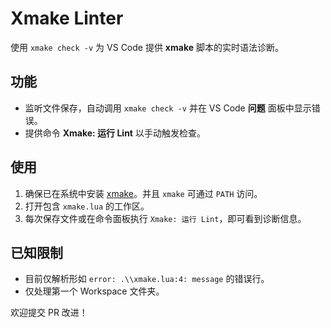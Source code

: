 # Xmake Linter

使用 `xmake check -v` 为 VS Code 提供 **xmake** 脚本的实时语法诊断。

## 功能

* 监听文件保存，自动调用 `xmake check -v` 并在 VS Code **问题** 面板中显示错误。
* 提供命令 **Xmake: 运行 Lint** 以手动触发检查。

## 使用

1. 确保已在系统中安装 [xmake](https://xmake.io)。并且 `xmake` 可通过 `PATH` 访问。
2. 打开包含 `xmake.lua` 的工作区。
3. 每次保存文件或在命令面板执行 `Xmake: 运行 Lint`，即可看到诊断信息。

## 已知限制

* 目前仅解析形如 `error: .\\xmake.lua:4: message` 的错误行。
* 仅处理第一个 Workspace 文件夹。

欢迎提交 PR 改进！ 